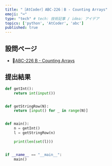 ```yaml
---
title: "［AtCoder］ABC-226｜B - Counting Arrays"
emoji: "⌨️"
type: "tech" # tech: 技術記事 / idea: アイデア
topics: ['python', 'AtCoder', 'abc']
published: true
---
```


## 設問ページ

- 🔗[ABC-226 B - Counting Arrays](https://atcoder.jp/contests/abc226/tasks/abc226_b)

## 提出結果

```python
def getInt():
    return int(input())


def getStringRow(N):
    return [input() for _ in range(N)]


def main():
    n = getInt()
    l = getStringRow(n)

    print(len(set(l)))


if __name__ == "__main__":
    main()
```
